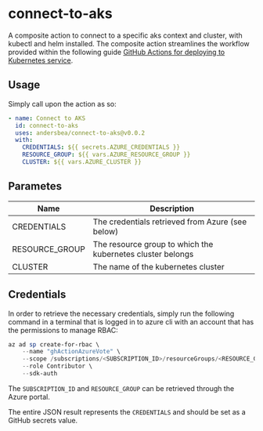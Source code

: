 # connect-to-aks

A composite action to connect to a specific aks context and cluster, with kubectl and helm installed. The composite action streamlines the workflow provided within the following guide [GitHub Actions for deploying to Kubernetes service](https://learn.microsoft.com/en-us/azure/aks/kubernetes-action).

## Usage

Simply call upon the action as so:

```yaml
- name: Connect to AKS
  id: connect-to-aks
  uses: andersbea/connect-to-aks@v0.0.2
  with: 
    CREDENTIALS: ${{ secrets.AZURE_CREDENTIALS }}
    RESOURCE_GROUP: ${{ vars.AZURE_RESOURCE_GROUP }}
    CLUSTER: ${{ vars.AZURE_CLUSTER }}
```

## Parametes

| Name | Description |
| -------- | -------- | 
| CREDENTIALS | The credentials retrieved from Azure (see below) | 
| RESOURCE_GROUP | The resource group to which the kubernetes cluster belongs | 
| CLUSTER | The name of the kubernetes cluster | 

## Credentials

In order to retrieve the necessary credentials, simply run the following command in a terminal that is logged in to azure cli with an account that has the permissions to manage RBAC: 

``` powershell
az ad sp create-for-rbac \
    --name "ghActionAzureVote" \
    --scope /subscriptions/<SUBSCRIPTION_ID>/resourceGroups/<RESOURCE_GROUP> \
    --role Contributor \
    --sdk-auth
```

The `SUBSCRIPTION_ID` and `RESOURCE_GROUP` can be retrieved through the Azure portal.

The entire JSON result represents the `CREDENTIALS` and should be set as a GitHub secrets value.